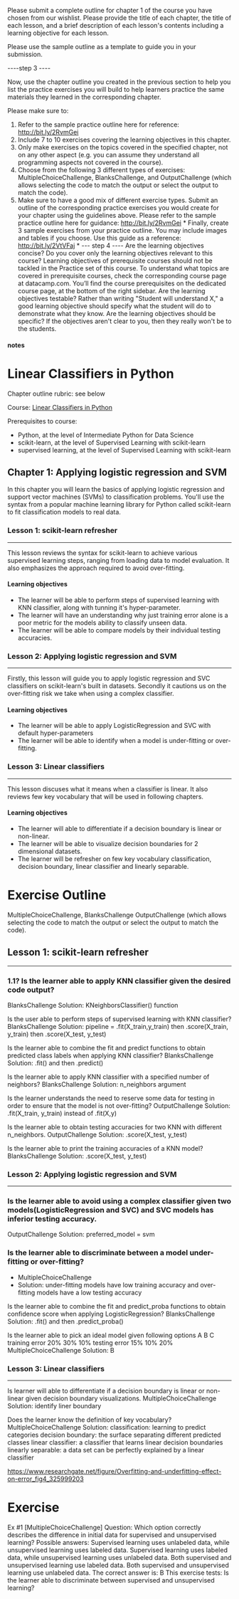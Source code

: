 Please submit a complete outline for chapter 1 of the course you have chosen from our wishlist.
Please provide
the title of each chapter,
the title of each lesson, and
a brief description of each lesson's contents including a learning objective for each lesson.

Please use the sample outline as a template to guide you in your submission.



----step 3 ----

Now, use the chapter outline you created in the previous section to help you list the practice exercises you will build to help learners practice the same materials they learned in the corresponding chapter.

Please make sure to:
1. Refer to the sample practice outline here for reference:  http://bit.ly/2RvmGei
2. Include 7 to 10 exercises covering the learning objectives in this chapter.
3. Only make exercises on the topics covered in the specified chapter, not on any other aspect (e.g. you can assume they understand all programming aspects not covered in the course).
4. Choose from the following 3 different types of exercises: MultipleChoiceChallenge, BlanksChallenge, and OutputChallenge (which allows selecting the code to match the output or select the output to match the code).
5. Make sure to have a good mix of different exercise types.
Submit an outline of the corresponding practice exercises you would create for your chapter using the guidelines above. Please refer to the sample practice outline here for guidance: http://bit.ly/2RvmGei *
Finally, create 3 sample exercises from your practice outline. You may include images and tables if you choose. Use this guide as a reference: http://bit.ly/2VtVFaj *
--- step 4 ----
Are the learning objectives concise?
Do you cover only the learning objectives relevant to this course?
Learning objectives of prerequisite courses should not be tackled in the Practice set of this course.
To understand what topics are covered in prerequisite courses, check the corresponding course page at datacamp.com.  You’ll find the course prerequisites on the dedicated course page, at the bottom of the right sidebar.
Are the learning objectives testable? Rather than writing "Student will understand X," a good learning objective should specify what the student will do to demonstrate what they know.
Are the learning objectives should be specific? If the objectives aren't clear to you, then they really won't be to the students.


#### notes ####

# Linear Classifiers in Python

Chapter outline rubric: see below

Course: [Linear Classifiers in Python](https://www.datacamp.com/courses/linear-classifiers-in-python)

Prerequisites to course:
* Python, at the level of Intermediate Python for Data Science
* scikit-learn, at the level of Supervised Learning with scikit-learn
* supervised learning, at the level of Supervised Learning with scikit-learn

## Chapter 1: Applying logistic regression and SVM
In this chapter you will learn the basics of applying logistic regression and support vector machines (SVMs) to classification problems. You'll use the syntax from  a popular machine learning library for Python called scikit-learn to fit classification models to real data.

### Lesson 1: scikit-learn refresher
---
This lesson reviews the syntax for scikit-learn to achieve various supervised learning steps, ranging from loading data to model evaluation. It also emphasizes the approach required to avoid over-fitting.

#### Learning objectives
* The learner will be able to perform steps of supervised learning with KNN classifier, along with tunning it's hyper-parameter.
* The learner will have an understanding why just training error alone is a poor metric for the models ability to classify unseen data.
* The learner will be able to compare models by their individual testing accuracies.


### Lesson 2: Applying logistic regression and SVM
---
Firstly, this lesson will guide you to apply logistic regression and SVC classifiers on scikit-learn's built in datasets. Secondly it cautions us on the over-fitting risk we take when using a complex classifier.

#### Learning objectives
* The learner will be able to apply LogisticRegression and SVC with default hyper-parameters
* The learner will be able to identify when a model is under-fitting or over-fitting.

### Lesson 3: Linear classifiers
---
This lesson discuses what it means when a classifier is linear. It also reviews few key vocabulary that will be used in following chapters.

#### Learning objectives
* The learner will able to differentiate if a decision boundary is linear or non-linear.
* The learner will be able to visualize decision boundaries for 2 dimensional datasets.
* The learner will be refresher on few key vocabulary classification, decision boundary, linear classifier and linearly separable.



# Exercise Outline
MultipleChoiceChallenge,
BlanksChallenge
OutputChallenge (which allows selecting the code to match the output or select the output to match the code).

## Lesson 1: scikit-learn refresher
---
### 1.1? Is the learner able to apply KNN classifier given the desired code output?
BlanksChallenge
Solution: KNeighborsClassifier() function

Is the user able to perform steps of supervised learning with KNN classifier?
BlanksChallenge
Solution: pipeline = .fit(X_train,y_train) then .score(X_train, y_train) then .score(X_test, y_test)

Is the learner able to combine the fit and predict functions to obtain predicted class labels when applying KNN classifier?
BlanksChallenge
Solution: .fit() and then .predict()

Is the learner able to apply KNN classifier with a specified number of neighbors?
BlanksChallenge
Solution: n_neighbors argument

Is the learner understands the need to reserve some data for testing in order to ensure that the model is not over-fitting?
OutputChallenge
Solution: .fit(X_train, y_train) instead of .fit(X,y)

Is the learner able to obtain testing accuracies for two KNN with different n_neighbors.
OutputChallenge
Solution: .score(X_test, y_test)

Is the learner able to print the training accuracies of a KNN model?
BlanksChallenge
Solution: .score(X_test, y_test)

### Lesson 2: Applying logistic regression and SVM
---

### Is the learner able to avoid using a complex classifier given two models(LogisticRegression and SVC) and SVC models has inferior testing accuracy.
OutputChallenge
Solution: preferred_model = svm

### Is the learner able to discriminate between a model under-fitting or over-fitting?
* MultipleChoiceChallenge
* Solution: under-fitting models have low training accuracy and over-fitting models have a low testing accuracy

Is the learner able to combine the fit and predict_proba functions to obtain confidence score when applying LogisticRegression?
BlanksChallenge
Solution: .fit() and then .predict_proba()


Is the learner able to pick an ideal model given following options
                A    B   C
training error  20% 30% 10%
testing error   15% 10% 20%
MultipleChoiceChallenge
Solution: B

### Lesson 3: Linear classifiers
---

Is learner will able to differentiate if a decision boundary is linear or non-linear given decision boundary visualizations.
MultipleChoiceChallenge
Solution: identify liner boundary

Does the learner know the definition of key vocabulary?
MultipleChoiceChallenge
Solution:
classification: learning to predict categories
decision boundary: the surface separating different predicted classes
linear classifier: a classifier that learns linear decision boundaries
linearly separable: a data set can be perfectly explained by a linear classifier


https://www.researchgate.net/figure/Overfitting-and-underfitting-effect-on-error_fig4_325999203

# Exercise

Ex #1 [MultipleChoiceChallenge]
Question:  Which option correctly describes the difference in initial data for supervised and unsupervised learning?
Possible answers:
Supervised learning uses unlabeled data, while unsupervised learning uses labeled data.
Supervised learning uses labeled data, while unsupervised learning uses unlabeled data.
Both supervised and unsupervised learning use labeled data.
Both supervised and unsupervised learning use unlabeled data.
The correct answer is:  B
This exercise tests: Is the learner able to discriminate between supervised and unsupervised learning?


